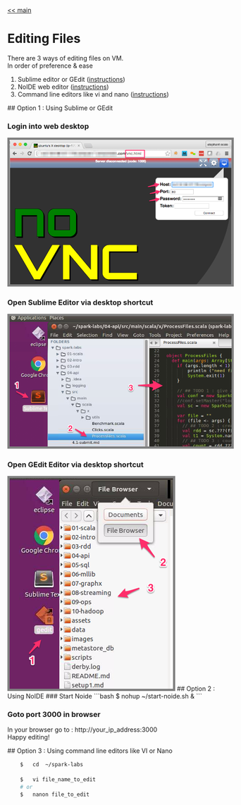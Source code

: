 <link rel='stylesheet' href='assets/main.css'/>

[<< main](README.md)

# Editing Files
There are 3 ways of editing files on VM.  
In order of preference & ease
1. Sublime editor or GEdit (<a href="#sublime">instructions</a>)
2. NoIDE web editor (<a href="#noide">instructions</a>)
3. Command line editors like vi and nano (<a href="#vi">instructions</a>)

<a name="sublime"/>
## Option 1 : Using Sublime or GEdit

### Login into web desktop
<img src="images/setup1d-vnc.png" style="border: 5px solid grey ; max-width:100%;" />

### Open Sublime Editor via desktop shortcut

<img src="images/4.1a-sublime.png" style="border: 5px solid grey ; max-width:100%;" />

### Open GEdit Editor via desktop shortcut
<img src="images/setup1f.png" style="border: 5px solid grey ; max-width:100%;" />



<a name="noide"/>
## Option 2 : Using NoIDE
### Start Noide
```bash
    $   nohup   ~/start-noide.sh & 
```

### Goto port 3000 in browser
In your browser go to : http://your_ip_address:3000   
Happy editing!

<a name="vi"/>
## Option 3 : Using command line editors like VI or Nano

```bash
    $   cd  ~/spark-labs

    $   vi file_name_to_edit
    # or
    $   nanon file_to_edit
```
